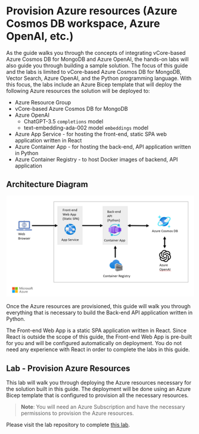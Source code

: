 # Provision Azure resources (Azure Cosmos DB workspace, Azure OpenAI, etc.)

As the guide walks you through the concepts of integrating vCore-based Azure Cosmos DB for MongoDB and Azure OpenAI, the hands-on labs will also guide you through building a sample solution. The focus of this guide and the labs is limited to vCore-based Azure Cosmos DB for MongoDB, Vector Search, Azure OpenAI, and the Python programming language. With this focus, the labs include an Azure Bicep template that will deploy the following Azure resources the solution will be deployed to:

- Azure Resource Group
- vCore-based Azure Cosmos DB for MongoDB
- Azure OpenAI
  - ChatGPT-3.5 `completions` model
  - text-embedding-ada-002 model `embeddings` model
- Azure App Service - for hosting the front-end, static SPA web application written in React
- Azure Container App - for hosting the back-end, API application written in Python
- Azure Container Registry - to host Docker images of backend, API application

## Architecture Diagram

![Solution architecture diagram showing how the Azure services deployed are connected](media/architecture.jpg)

Once the Azure resources are provisioned, this guide will walk you through everything that is necessary to build the Back-end API application written in Python.

The Front-end Web App is a static SPA application written in React. Since React is outside the scope of this guide, the Front-end Web App is pre-built for you and will be configured automatically on deployment. You do not need any experience with React in order to complete the labs in this guide.

## Lab - Provision Azure Resources

This lab will walk you through deploying the Azure resources necessary for the solution built in this guide. The deployment will be done using an Azure Bicep template that is configured to provision all the necessary resources.

> **Note**: You will need an Azure Subscription and have the necessary permissions to provision the Azure resources.

Please visit the lab repository to complete [this lab](https://github.com/AzureCosmosDB/Azure-OpenAI-Python-Developer-Guide/blob/main/Labs/deploy/deploy.md).
